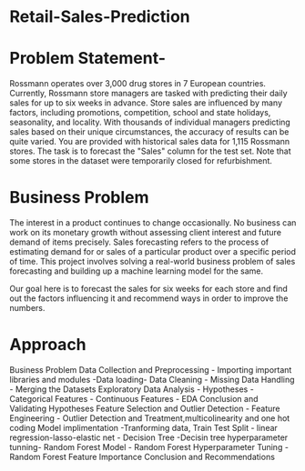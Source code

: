 # Retail-Sales-Prediction
# Problem Statement-
Rossmann operates over 3,000 drug stores in 7 European countries. Currently, Rossmann store managers are tasked with predicting their daily sales for up to six weeks in advance. Store sales are influenced by many factors, including promotions, competition, school and state holidays, seasonality, and locality. With thousands of individual managers predicting sales based on their unique circumstances, the accuracy of results can be quite varied. You are provided with historical sales data for 1,115 Rossmann stores. The task is to forecast the "Sales" column for the test set. Note that some stores in the dataset were temporarily closed for refurbishment.
# Business Problem
The interest in a product continues to change occasionally. No business can work on its monetary growth without assessing client interest and future demand of items precisely. Sales forecasting refers to the process of estimating demand for or sales of a particular product over a specific period of time. This project involves solving a real-world business problem of sales forecasting and building up a machine learning model for the same.

Our goal here is to forecast the sales for six weeks for each store and find out the factors influencing it and recommend ways in order to improve the numbers.

# Approach
Business Problem
Data Collection and Preprocessing - Importing important libraries and modules -Data loading- Data Cleaning - Missing Data Handling - Merging the Datasets
Exploratory Data Analysis - Hypotheses - Categorical Features - Continuous Features - EDA Conclusion and Validating Hypotheses
Feature Selection and Outlier Detection - Feature Engineering - Outlier Detection and Treatment,multicolinearity and one hot coding
Model implimentation -Tranforming data, Train Test Split - linear regression-lasso-elastic net - Decision Tree -Decisin tree hyperparameter tunning- Random Forest Model - Random Forest Hyperparameter Tuning - Random Forest Feature Importance
Conclusion and Recommendations
